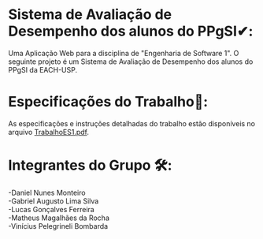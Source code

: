# Sistema de Avaliação de Desempenho dos alunos do PPgSI✔:

Uma Aplicação Web para a disciplina de "Engenharia de Software 1".
O seguinte projeto é um Sistema de Avaliação de Desempenho dos alunos do PPgSI da EACH-USP.

# Especificações do Trabalho🔎:

As especificações e instruções detalhadas do trabalho estão disponíveis no arquivo [TrabalhoES1.pdf](https://github.com/yingyangtongxue/es1/blob/main/Sistema%20-%20Relatorio%20de%20desempenho%20do%20PPgSI.pdf).

# Integrantes do Grupo 🛠️:

-Daniel Nunes Monteiro \
-Gabriel Augusto Lima Silva \
-Lucas Gonçalves Ferreira \
-Matheus Magalhães da Rocha \
-Vinícius Pelegrineli Bombarda
